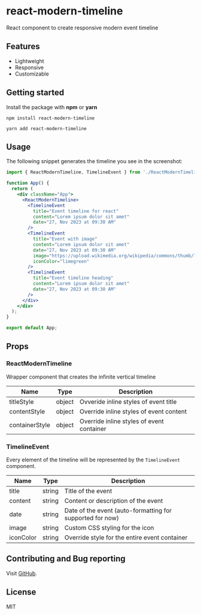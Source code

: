 # react-modern-timeline

React component to create responsive modern event timeline

## Features

- Lightweight
- Responsive
- Customizable

## Getting started

Install the package with **npm** or **yarn**

`npm install react-modern-timeline`

`yarn add react-modern-timeline`

## Usage

The following snippet generates the timeline you see in the screenshot:

```jsx
import { ReactModernTimeline, TimelineEvent } from './ReactModernTimeline';

function App() {
  return (
    <div className="App">
      <ReactModernTimeline>
        <TimelineEvent
          title="Event timeline for react"
          content="Lorem ipsum dolor sit amet"
          date="27, Nov 2023 at 09:30 AM"
        />
        <TimelineEvent
          title="Event with image"
          content="Lorem ipsum dolor sit amet"
          date="27, Nov 2023 at 09:30 AM"
          image="https://upload.wikimedia.org/wikipedia/commons/thumb/7/7c/Sydney_Opera_House_-_Dec_2008.jpg/800px-Sydney_Opera_House_-_Dec_2008.jpg"
          iconColor="limegreen"
        />
        <TimelineEvent
          title="Event timeline heading"
          content="Lorem ipsum dolor sit amet"
          date="27, Nov 2023 at 09:30 AM"
        />
      </div>
    </div>
  );
}

export default App;
```

## Props

### ReactModernTimeline

Wrapper component that creates the infinite vertical timeline

| Name           | Type   | Description                               |
| -------------- | ------ | ----------------------------------------- |
| titleStyle     | object | Ovveride inline styles of event title     |
| contentStyle   | object | Override inline styles of event content   |
| containerStyle | object | Override inline styles of event container |

### TimelineEvent

Every element of the timeline will be represented by the `TimelineEvent` component.

| Name      | Type   | Description                                               |
| --------- | ------ | --------------------------------------------------------- |
| title     | string | Title of the event                                        |
| content   | string | Content or description of the event                       |
| date      | string | Date of the event (auto-formatting for supported for now) |
| image     | string | Custom CSS styling for the icon                           |
| iconColor | string | Override style for the entire event container             |

## Contributing and Bug reporting

Visit [GitHub](https://github.com/gagantripathi22/react-modern-timeline).

## License

MIT
